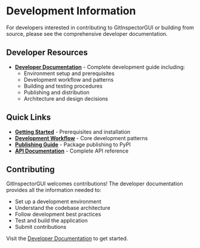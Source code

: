 # Development Information

For developers interested in contributing to GitInspectorGUI or building from source, please see the comprehensive developer documentation.

## Developer Resources

- **[Developer Documentation](../index.md)** - Complete development guide including:
  - Environment setup and prerequisites
  - Development workflow and patterns
  - Building and testing procedures
  - Publishing and distribution
  - Architecture and design decisions

## Quick Links

- **[Getting Started](../getting-started/01-prerequisites.md)** - Prerequisites and installation
- **[Development Workflow](../development/development-workflow.md)** - Core development patterns
- **[Publishing Guide](../development/publishing.md)** - Package publishing to PyPI
- **[API Documentation](../api/reference.md)** - Complete API reference

## Contributing

GitInspectorGUI welcomes contributions! The developer documentation provides all the information needed to:

- Set up a development environment
- Understand the codebase architecture
- Follow development best practices
- Test and build the application
- Submit contributions

Visit the [Developer Documentation](../index.md) to get started.
